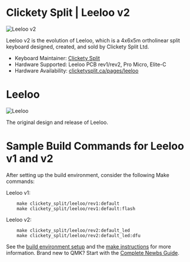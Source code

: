 # Clickety Split | Leeloo v2

![Leeloo v2](https://imgur.com/swPHS0B)

Leeloo v2 is the evolution of Leeloo, which is a 4x6x5m ortholinear split keyboard designed, created, and sold by Clickety Split Ltd.

* Keyboard Maintainer: [Clickety Split](https://github.com/ClicketySplit)
* Hardware Supported: Leeloo PCB rev1/rev2, Pro Micro, Elite-C
* Hardware Availability: [clicketysplit.ca/pages/leeloo](https://clicketysplit.ca/pages/leeloo)

# Leeloo

![Leeloo](https://imgur.com/x1ew17D)

The original design and release of Leeloo.

# Sample Build Commands for Leeloo v1 and v2

After setting up the build environment, consider the following Make commands:

Leeloo v1:
```
    make clickety_split/leeloo/rev1:default
    make clickety_split/leeloo/rev1:default:flash
```

Leeloo v2:
```
    make clickety_split/leeloo/rev2:default_led
    make clickety_split/leeloo/rev2:default_led:dfu
```

See the [build environment setup](https://docs.qmk.fm/#/getting_started_build_tools) and the [make instructions](https://docs.qmk.fm/#/getting_started_make_guide) for more information. Brand new to QMK? Start with the [Complete Newbs Guide](https://docs.qmk.fm/#/newbs).
